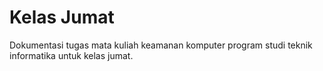 # Kelas Jumat
Dokumentasi tugas mata kuliah keamanan komputer program studi teknik informatika untuk kelas jumat.